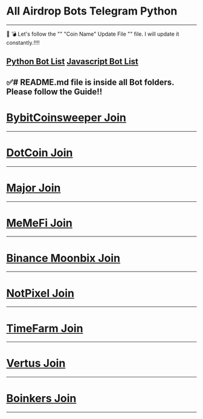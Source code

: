 # All Airdrop Bots Telegram Python
------------------
:pushpin: :bomb: Let's follow the "" "Coin Name" Update File "" file. I will update it constantly.:bangbang::bangbang:

[Python Bot List](https://github.com/F0Rextasy/All-Airdrop-Bots-Telegram-Python)
[Javascript Bot List](https://github.com/F0Rextasy/All-Airdrop-Bots-Telegram-Javascript)
-----------
:white_check_mark:# README.md file is inside all Bot folders. Please follow the Guide!!
--------
# [BybitCoinsweeper Join](https://t.me/BybitCoinsweeper_Bot?start=referredBy=1201989442)
-------------
# [DotCoin Join](https://t.me/dotcoin_bot?start=r_1201989442)
-------------
# [Major Join](https://t.me/major/start?startapp=1201989442)
-------------
# [MeMeFi Join](https://t.me/memefi_coin_bot?start=r_e1d3c9b582)
-------------
# [Binance Moonbix Join](https://t.me/Binance_Moonbix_bot/start?startapp=ref_1201989442&startApp=ref_1201989442)
-------------
# [NotPixel Join](https://t.me/notpixel/app?startapp=f1201989442_s612559)
-------------
# [TimeFarm Join](https://t.me/TimeFarmCryptoBot?start=4AJVpo15fnH1DLt1)
-------------
# [Vertus Join](https://t.me/vertus_app_bot/app?startapp=1201989442)
-------------
# [Boinkers Join](https://t.me/boinker_bot/boinkapp?startapp=boink1201989442)
-------------
